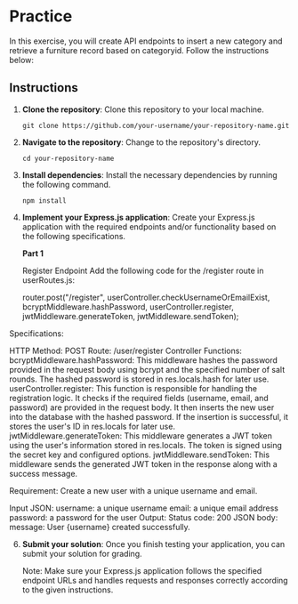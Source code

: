 # Practice 

In this exercise, you will create API endpoints to insert a new category and retrieve a furniture record based on categoryid. Follow the instructions below: 

## Instructions

1. **Clone the repository**: Clone this repository to your local machine.

   ```shell
   git clone https://github.com/your-username/your-repository-name.git
   ```

2. **Navigate to the repository**: Change to the repository's directory.

   ```shell
   cd your-repository-name
   ```

3. **Install dependencies**: Install the necessary dependencies by running the following command.

   ```shell
   npm install
   ```

4. **Implement your Express.js application**: Create your Express.js application with the required endpoints and/or functionality based on the following specifications.

      **Part 1**
      
      Register Endpoint
      Add the following code for the /register route in userRoutes.js:

      router.post("/register", userController.checkUsernameOrEmailExist, bcryptMiddleware.hashPassword, userController.register, jwtMiddleware.generateToken, jwtMiddleware.sendToken);

Specifications:

HTTP Method: POST
Route: /user/register
Controller Functions:
bcryptMiddleware.hashPassword:
This middleware hashes the password provided in the request body using bcrypt and the specified number of salt rounds. The hashed password is stored in res.locals.hash for later use.
userController.register:
This function is responsible for handling the registration logic. It checks if the required fields (username, email, and password) are provided in the request body. It then inserts the new user into the database with the hashed password. If the insertion is successful, it stores the user's ID in res.locals for later use.
jwtMiddleware.generateToken:
This middleware generates a JWT token using the user's information stored in res.locals. The token is signed using the secret key and configured options.
jwtMiddleware.sendToken:
This middleware sends the generated JWT token in the response along with a success message.

Requirement: 
Create a new user with a unique username and email.

Input JSON:
username: a unique username
email: a unique email address
password: a password for the user
Output:
Status code: 200
JSON body:
message: User {username} created successfully.

6. **Submit your solution**:
   Once you finish testing your application, you can submit your solution for grading.

   Note: Make sure your Express.js application follows the specified endpoint URLs and handles requests and responses correctly according to the given instructions.
